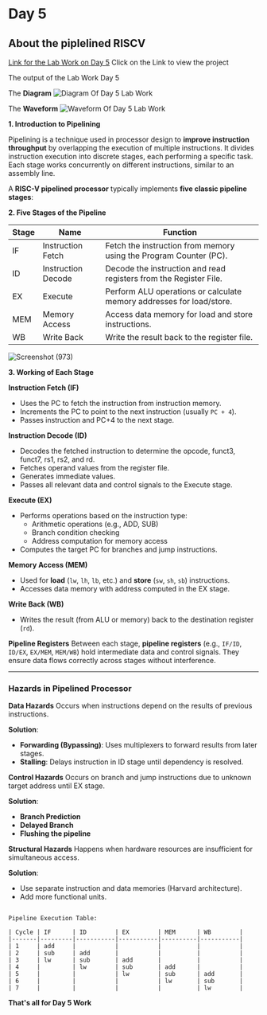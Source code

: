 # Day 5

## About the piplelined RISCV

[Link for the Lab Work on Day 5](https://myth.makerchip.com/sandbox/0BBfVh1qz/0y8hrPy) Click on the Link to view the project

The output of the Lab Work Day 5

The **Diagram**
![Diagram Of Day 5 Lab Work](https://github.com/user-attachments/assets/3bb57a62-5dac-4e2d-84c2-3c1f433deb4e)

The **Waveform**
![Waveform Of Day 5 Lab Work](https://github.com/user-attachments/assets/bca618c6-ba32-411f-873e-021c338acb85)

**1. Introduction to Pipelining**

Pipelining is a technique used in processor design to **improve instruction throughput** by overlapping the execution of multiple instructions. It divides instruction execution into discrete stages, each performing a specific task. Each stage works concurrently on different instructions, similar to an assembly line.


A **RISC-V pipelined processor** typically implements **five classic pipeline stages**:

**2. Five Stages of the Pipeline**

| Stage | Name                     | Function                                                                 |
|-------|--------------------------|--------------------------------------------------------------------------|
| IF    | Instruction Fetch        | Fetch the instruction from memory using the Program Counter (PC).       |
| ID    | Instruction Decode       | Decode the instruction and read registers from the Register File.       |
| EX    | Execute                  | Perform ALU operations or calculate memory addresses for load/store.    |
| MEM   | Memory Access            | Access data memory for load and store instructions.                     |
| WB    | Write Back               | Write the result back to the register file.                             |

![Screenshot (973)](https://github.com/user-attachments/assets/5584bbdf-c783-42e2-9367-15095ab39746)

**3. Working of Each Stage**

 **Instruction Fetch (IF)**
- Uses the PC to fetch the instruction from instruction memory.
- Increments the PC to point to the next instruction (usually `PC + 4`).
- Passes instruction and PC+4 to the next stage.

 **Instruction Decode (ID)**
- Decodes the fetched instruction to determine the opcode, funct3, funct7, rs1, rs2, and rd.
- Fetches operand values from the register file.
- Generates immediate values.
- Passes all relevant data and control signals to the Execute stage.

**Execute (EX)**
- Performs operations based on the instruction type:
  - Arithmetic operations (e.g., ADD, SUB)
  - Branch condition checking
  - Address computation for memory access
- Computes the target PC for branches and jump instructions.

**Memory Access (MEM)**
- Used for **load** (`lw`, `lh`, `lb`, etc.) and **store** (`sw`, `sh`, `sb`) instructions.
- Accesses data memory with address computed in the EX stage.

**Write Back (WB)**
- Writes the result (from ALU or memory) back to the destination register (`rd`).

**Pipeline Registers**
Between each stage, **pipeline registers** (e.g., `IF/ID`, `ID/EX`, `EX/MEM`, `MEM/WB`) hold intermediate data and control signals. They ensure data flows correctly across stages without interference.

---

### Hazards in Pipelined Processor

**Data Hazards**
Occurs when instructions depend on the results of previous instructions.

**Solution**:
- **Forwarding (Bypassing)**: Uses multiplexers to forward results from later stages.
- **Stalling**: Delays instruction in ID stage until dependency is resolved.

**Control Hazards**
Occurs on branch and jump instructions due to unknown target address until EX stage.

**Solution**:
- **Branch Prediction**
- **Delayed Branch**
- **Flushing the pipeline**

**Structural Hazards**
Happens when hardware resources are insufficient for simultaneous access.

**Solution**:
- Use separate instruction and data memories (Harvard architecture).
- Add more functional units.


```

Pipeline Execution Table:

| Cycle | IF      | ID        | EX        | MEM      | WB        |
|-------|---------|-----------|-----------|----------|-----------|
| 1     | add     |           |           |          |           |
| 2     | sub     | add       |           |          |           |
| 3     | lw      | sub       | add       |          |           |
| 4     |         | lw        | sub       | add      |           |
| 5     |         |           | lw        | sub      | add       |
| 6     |         |           |           | lw       | sub       |
| 7     |         |           |           |          | lw        |
```

**That's all for Day 5 Work**
